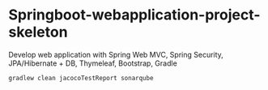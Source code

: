 # Springboot-webapplication-project-skeleton
Develop web application with Spring Web MVC, Spring Security, JPA/Hibernate + DB, Thymeleaf, Bootstrap, Gradle

	gradlew clean jacocoTestReport sonarqube